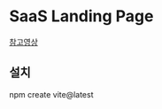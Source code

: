 # SaaS Landing Page

[참고영상](https://youtu.be/ukiGFmZ32YA?si=cnNcOXNWsnZpLoNQ)

## 설치
npm create vite@latest
